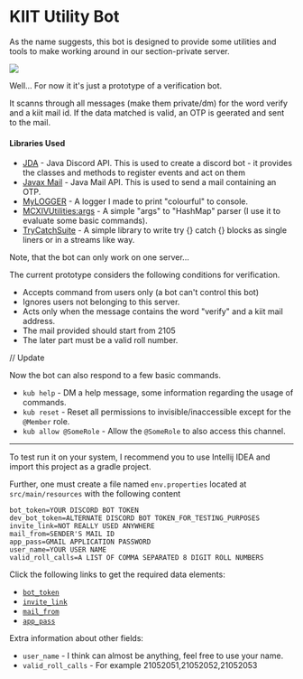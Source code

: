# KIIT Utility Bot
 
As the name suggests, this bot is designed to provide some utilities and tools to make working around in our section-private server.

[![](https://img.shields.io/discord/872811194170347520?color=%237289da&logoColor=%23424549)](https://discord.gg/Ar6Zuj2m82)

Well... For now it it's just a prototype of a verification bot.

It scanns through all messages (make them private/dm)  for the word verify and a kiit mail id.
If the data matched is valid, an OTP is geerated and sent to the mail.



#### Libraries Used
* [JDA](https://github.com/DV8FromTheWorld/JDA) - Java Discord API. This is used to create a discord bot - it provides the classes and methods to register events and act on them
* [Javax Mail](https://mvnrepository.com/artifact/com.sun.mail/javax.mail/1.6.2) - Java Mail API. This is used to send a mail containing an OTP.
* [MyLOGGER](https://github.com/Minecraftian14/MyLOGGER) - A logger I made to print "colourful" to console.
* [MCXIVUtilities:args](https://github.com/Minecraftian14/MCXIVUtilities/blob/main/src/args/md/README.md) - A simple "args" to "HashMap" parser (I use it to evaluate some basic commands).
* [TryCatchSuite](https://github.com/Minecraftian14/TryCatchSuite/) - A simple library to write try {} catch {} blocks as single liners or in a streams like way. 

Note, that the bot can only work on one server...

The current prototype considers the following conditions for verification.

* Accepts command from users only (a bot can't control this bot)
* Ignores users not belonging to this server.
* Acts only when the message contains the word "verify" and a kiit mail address.
* The mail provided should start from 2105
* The later part must be a valid roll number. 

// Update

Now the bot can also respond to a few basic commands.
* `kub help` - DM a help message, some information regarding the usage of commands.
* `kub reset` - Reset all permissions to invisible/inaccessible except for the `@Member` role. 
* `kub allow @SomeRole` - Allow the `@SomeRole` to also access this channel. 

---

To test run it on your system, I recommend you to use Intellij IDEA and import this project as a gradle project.

Further, one must create a file named `env.properties` located at `src/main/resources` with the following content
```properties
bot_token=YOUR DISCORD BOT TOKEN
dev_bot_token=ALTERNATE DISCORD BOT TOKEN_FOR_TESTING_PURPOSES
invite_link=NOT REALLY USED ANYWHERE
mail_from=SENDER'S MAIL ID
app_pass=GMAIL APPLICATION PASSWORD
user_name=YOUR USER NAME
valid_roll_calls=A LIST OF COMMA SEPARATED 8 DIGIT ROLL NUMBERS
```

Click the following links to get the required data elements:
* [`bot_token`](https://www.writebots.com/discord-bot-token/#:~:text=Generating%20Your%20Token%20Step%2Dby%2DStep)
* [`invite_link`](https://www.writebots.com/discord-bot-token/#:~:text=Add%20Your%20Bot%20to%20a%20Discord%20Server)
* [`mail_from`](https://www.lifewire.com/what-is-my-email-address-4143261)
* [`app_pass`](https://support.google.com/mail/answer/185833?hl=en-GB)

Extra information about other fields:
* `user_name` - I think can almost be anything, feel free to use your name.
* `valid_roll_calls` - For example 21052051,21052052,21052053
